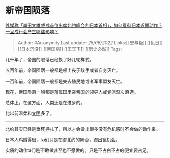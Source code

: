 # 新帝国陨落
[外媒称「岸田文雄或成首位出席北约峰会的日本首相」，如何看待日本近期动作？一旦成行会产生哪些影响？](https://www.zhihu.com/question/536153376/answer/2516145697)

> Author: #Anonymity
> Last update: *25/06/2022*
> Links:[[忠与叛]] [[仇日]] [[日本沉没]] [[帝国病]] [[王天下]] [[历史必然]]
> Tags:

几千年了，帝国的陨落已经换了好几轮样式。

五百年前，帝国陨落一般都是领土丧于敌手或者自身灭亡。

一百年前，帝国陨落一般都是失去殖民地或者军事盟友灭亡。

现在，帝国陨落一般都是藩属国里亲帝国的领导人或党派渐次落选。

总体上，在这方面，人类还是在进步的。

比以前温柔和[文明](https://www.zhihu.com/search?q=%E6%96%87%E6%98%8E&search_source=Entity&hybrid_search_source=Entity&hybrid_search_extra=%7B%22sourceType%22%3A%22answer%22%2C%22sourceId%22%3A2516145697%7D)多了。

---

北约其实已经是垂死挣扎了，所以才会做出很多没有危机感时不会做的动作来。

日本人鸡贼得很，ta们只是在蹭北约的舞台，蹭出镜机会。

实质的动作ta们是不敢做甚至也不愿做的，只是不占白不占的便宜要占足。
